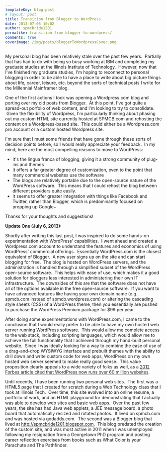 ```yaml
---
templateKey: blog-post
# layout: post
title: Transition from Blogger to WordPress
date: 2013-07-05 10:02
author: spmcbride1201
permalike: transition-from-blogger-to-wordpress/
comments: true
coverimage: /img/posts/bloggerToWordpressCover.png
---
```

My personal blog has been relatively stale over the past few years.  Partially that has had to do with being so busy working at IBM and completing my graduate studies at the Illinois Institute of Technology.  However, now that I've finished my graduate studies, I'm hoping to reconnect to personal blogging in order to be able to have a place to write about big picture things about life, career, leisure, etc. beyond the sorts of technical posts I write for the Millennial Mainframer blog.</span>

One of the first actions I took was opening a Wordpress.com blog and porting over my old posts from Blogger.  At this point, I've got quite a spread-out porfolio of web content, and I'm looking to try to consolidate.  Given the flexibility of Wordpress, I'm particularly thinking about phasing out my custom HTML site currently hosted at SPMCB.com and rehosting the content on a Wordpress-based site.  This could either be a Wordpress.com pro account or a custom hosted Wordpress site.

I'm sure that I must some friends that have gone through these sorts of decision points before, so I would really appreciate your feedback.  In my mind, here are the most compelling reasons to move to WordPress:
<ul>
	<li>It's the lingua franca of blogging, giving it a strong community of plug-ins and themes</li>
	<li>It offers a far greater degree of customization, even to the point that many commercial websites use the software</li>
	<li>The blogs are relatively portable due to the open-source nature of the WordPress software.  This means that I could rehost the blog between different providers quite easily.</li>
	<li>It seems to offer greater integration with things like Facebook and Twitter, rather than Blogger, which is predominantly focused on propping up Google+</li>
</ul>
Thanks for your thoughts and suggestions!

<strong>Update One (July 6, 2013):</strong>

Shortly after writing this last post, I was inspired to do some hands-on experimentation with WordPress' capabilities.  I went ahead and created a Wordpress.com account to understand the features and economics of using WordPress' commercial offerings.  Essentially WordPress.com is the closest equivalent of Blogger.  A new user signs up on the site and can start blogging for free.  The blog is hosted on WordPress servers, and the administration is handled through a simplified subset of the WordPress open-source software.  This helps with ease of use, which makes it a good solution for bloggers less interested in administering their own IT infrastructure.  The downsides of this are that the software does not have all of the options available in the free open-source software.  If you want to have advanced features like having your own domain name (e.g. spmcb.com instead of spmcb.wordpress.com) or altering the cascading style sheets (CSS) of a WordPress theme, then you essentially are pushed to purchase the WordPress Premium package for $99 per year.

After doing some experimentations with WordPress.com, I came to the conclusion that I would really prefer to be able to have my own hosted web server running WordPress software.  This would allow me complete access to the web stack, including scripting languages, which would allow me to achieve the full functionality that I achieved through my hand-built personal website.  Since I was ideally looking for a way to combine the ease of use of a drag-and-drop WYSIWYG interface and prebuilt themes with the ability to drill down and write custom code for web apps, WordPress on my own hosted web server seemed to make really good sense.  This value proposition clearly appeals to a wide variety of folks as well, as a <a href="http://www.forbes.com/sites/jjcolao/2012/09/05/the-internets-mother-tongue/" target="_blank">2012 Forbes article cited that WordPress now runs over 60 million websites</a>.

Until recently, I have been running two personal web sites.  The first was a HTML5 page that I created for scratch during a Web Technology class that I took at Illinois Tech.  Over time, this site evolved into an online resume, a portfolio of work, and an HTML playground for demonstrating that I actually was able to develop web sites and basic web apps.  Over the past few years, the site has had Java web applets, a JEE message board, a photo board that automatically resized and rotated photos.  It lived on spmcb.com and was hosted via godaddy.com.  The second was a Blogger blog that lived at http://spmcbride1201.blogspot.com.  This blog predated the creation of the custom site, and was most active in 2011 when I was unemployed following my resignation from a Georgetown PhD program and posting career reflection exercises from books such as What Color is your Parachute and The Pathfinder.
